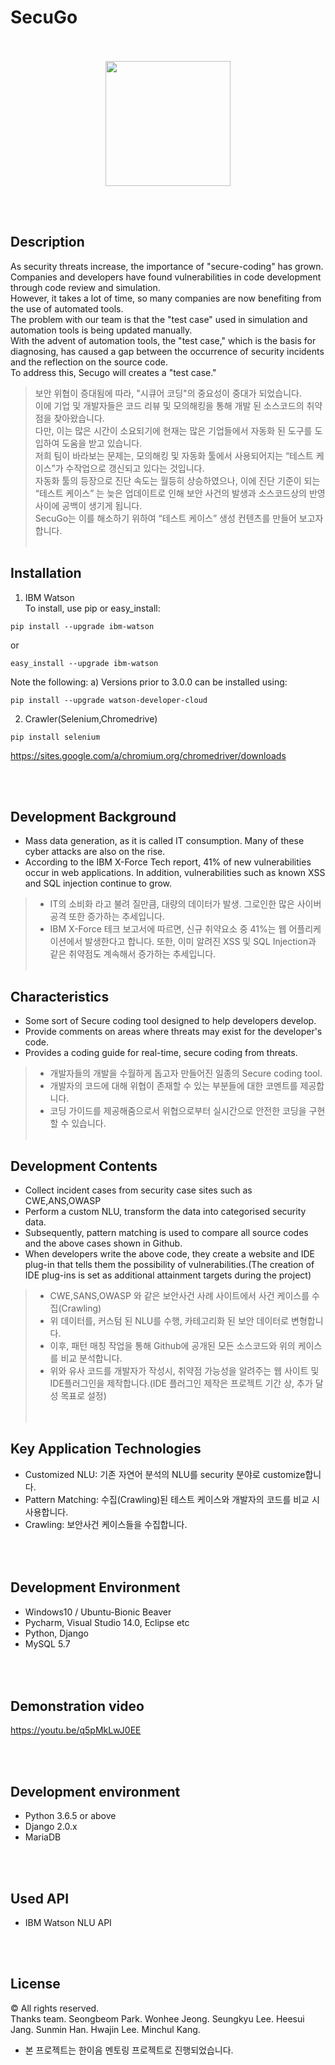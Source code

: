 # SecuGo



<p align="center">
<br><br>
<img width =200 src = "https://user-images.githubusercontent.com/28107452/49039284-b37d7480-f202-11e8-81b6-f041ebd3351a.png">
</p>
<br><br>


Description
---------------

As security threats increase, the importance of "secure-coding" has grown. <br>
Companies and developers have found vulnerabilities in code development through code review and simulation. <br>
However, it takes a lot of time, so many companies are now benefiting from the use of automated tools. <br>
The problem with our team is that the "test case" used in simulation and automation tools is being updated manually.<br>
With the advent of automation tools, the "test case," which is the basis for diagnosing, has caused a gap between the occurrence of security incidents and the reflection on the source code. <br>
To address this, Secugo will creates a "test case."
<br>
>보안 위협이 증대됨에 따라, "시큐어 코딩"의 중요성이 중대가 되었습니다. <br>
이에 기업 및 개발자들은 코드 리뷰 및 모의해킹을 통해 개발 된 소스코드의 취약점을 찾아왔습니다.<br>
다만, 이는 많은 시간이 소요되기에 현재는 많은 기업들에서 자동화 된 도구를 도입하여 도움을 받고 있습니다. <br>
 저희 팀이 바라보는 문제는, 모의해킹 및 자동화 툴에서 사용되어지는 “테스트 케이스”가 수작업으로 갱신되고 있다는 것입니다. <br>
 자동화 툴의 등장으로 진단 속도는 월등히 상승하였으나, 이에 진단 기준이 되는 “테스트 케이스” 는 늦은 업데이트로 인해 보안 사건의 발생과 소스코드상의 반영 사이에 공백이 생기게 됩니다. <br>
 SecuGo는 이를 해소하기 위하여 “테스트 케이스” 생성 컨텐츠를 만들어 보고자 합니다.
<br><br>

Installation
---------------

1. IBM Watson<br>
To install, use pip or easy_install:<br>
```
pip install --upgrade ibm-watson
```
or
```
easy_install --upgrade ibm-watson
```
Note the following: a) Versions prior to 3.0.0 can be installed using:<br>
```
pip install --upgrade watson-developer-cloud
```

2. Crawler(Selenium,Chromedrive)<br>
```
pip install selenium
```
https://sites.google.com/a/chromium.org/chromedriver/downloads<br>

<br><br>

Development Background
-----------------------
- Mass data generation, as it is called IT consumption. Many of these cyber attacks are also on the rise.
- According to the IBM X-Force Tech report, 41% of new vulnerabilities occur in web applications. In addition, vulnerabilities such as known XSS and SQL injection continue to grow.
>-  IT의 소비화 라고 불려 질만큼, 대량의 데이터가 발생. 그로인한 많은 사이버 공격 또한 증가하는 추세입니다.
>-  IBM X-Force 테크 보고서에 따르면, 신규 취약요소 중 41%는 웹 어플리케이션에서 발생한다고 합니다. 또한, 이미 알려진 XSS 및 SQL Injection과 같은 취약점도 계속해서 증가하는 추세입니다.
<br><br>


Characteristics
---------------
- Some sort of Secure coding tool designed to help developers develop.
- Provide comments on areas where threats may exist for the developer's code.
- Provides a coding guide for real-time, secure coding from threats.
>- 개발자들의 개발을 수월하게 돕고자 만들어진 일종의 Secure coding tool.
>- 개발자의 코드에 대해 위협이 존재할 수 있는 부분들에 대한 코멘트를 제공합니다.
>- 코딩 가이드를 제공해줌으로서 위협으로부터 실시간으로 안전한 코딩을 구현할 수 있습니다.
<br><br>


Development Contents
----------------------

- Collect incident cases from security case sites such as CWE,ANS,OWASP
- Perform a custom NLU, transform the data into categorised security data.
- Subsequently, pattern matching is used to compare all source codes and the above cases shown in Github.
- When developers write the above code, they create a website and IDE plug-in that tells them the possibility of vulnerabilities.(The creation of IDE plug-ins is set as additional attainment targets during the project)

>-  CWE,SANS,OWASP 와 같은 보안사건 사례 사이트에서 사건 케이스를 수집(Crawling)<br>
>-  위 데이터를, 커스텀 된 NLU를 수행, 카테고리화 된 보안 데이터로 변형합니다.<br>
>-  이후, 패턴 매칭 작업을 통해 Github에 공개된 모든 소스코드와 위의 케이스를 비교 분석합니다.<br>
>-  위와 유사 코드를 개발자가 작성시, 취약점 가능성을 알려주는 웹 사이트 및 IDE플러그인을 제작합니다.(IDE 플러그인 제작은 프로젝트 기간 상, 추가 달성 목표로 설정)<br>
<br><br>

Key Application Technologies
-----------------------------

- Customized NLU: 기존 자연어 분석의 NLU를 security 분야로 customize합니다. <br>
- Pattern Matching: 수집(Crawling)된 테스트 케이스와 개발자의 코드를 비교 시 사용합니다.<br>
- Crawling: 보안사건 케이스들을 수집합니다.<br>

<br><br>
Development Environment
------------------------
- Windows10 / Ubuntu-Bionic Beaver <br>
- Pycharm, Visual Studio 14.0, Eclipse etc <br>
- Python, Django <br>
- MySQL 5.7

<br><br>
Demonstration video
--------------
https://youtu.be/q5pMkLwJ0EE



<br><br>

Development environment
------------------------
+ Python 3.6.5 or above
+ Django 2.0.x
+ MariaDB

<br><br>

Used API
----------------
+ IBM Watson NLU API

<br><br>

License
--------------
© All rights reserved. <br>
Thanks team. Seongbeom Park. Wonhee Jeong. Seungkyu Lee. Heesui Jang. Sunmin Han. Hwajin Lee. Minchul Kang.
* 본 프로젝트는 한이음 멘토링 프로젝트로 진행되었습니다.
